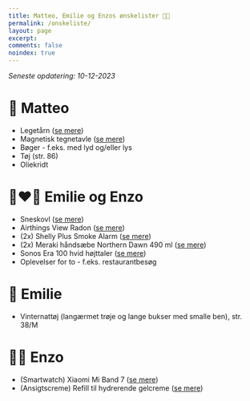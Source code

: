 ```yaml
---
title: Matteo, Emilie og Enzos ønskelister 🎄🎁
permalink: /onskeliste/
layout: page
excerpt: 
comments: false
noindex: true
---
```


*Seneste opdatering: 10-12-2023*

# 👶 Matteo
- Legetårn ([se mere](https://hemmingsenkids.dk/collections/laeringstarne))
- Magnetisk tegnetavle ([se mere](https://www.br.dk/produkter/bluey-magnetic-travel-scribbler-tegnetavle/200166346/))
- Bøger - f.eks. med lyd og/eller lys
- Tøj (str. 86)
- Oliekridt

# 👩‍❤️‍👨 Emilie og Enzo
- Sneskovl ([se mere](https://www.bauhaus.dk/sneskovl-trae-med-alukant-freund))
- Airthings View Radon ([se mere](https://www.elgiganten.dk/product/hjem-rengoring-kokkenudstyr/indeklima-opvarmning/luftkvalitet/radonmalere-luftkvalitetsmalere/airthings-view-radon-radonmaler-2989/431007))
- (2x) Shelly Plus Smoke Alarm ([se mere](https://www.proshop.dk/Smart-Home/Shelly-Plus-Smoke-Alarm-Plug-Play/3165201))
- (2x) Meraki håndsæbe Northern Dawn 490 ml ([se mere](https://www.med24.dk/personlig-pleje/hudpleje/haandsaeber/flydende-haandsaebe/meraki-haandsaebe-northern-dawn-490-ml?dfw_tracker=58745-40072))
- Sonos Era 100 hvid højttaler ([se mere](https://www.elgiganten.dk/product/tv-lyd-smart-home/hojtalere-hi-fi/hojttalere/sonos-era-100-hojttaler-hvid/592017))
- Oplevelser for to - f.eks. restaurantbesøg
  
# 🐤 Emilie
- Vinternattøj (langærmet trøje og lange bukser med smalle ben), str. 38/M

# 👨‍🔬 Enzo
- (Smartwatch) Xiaomi Mi Band 7 ([se mere](https://www.computersalg.dk/i/8533387/xiaomi-mi-band-7-aktivitetssporer-med-rem-tpu-sort-h%c3%a5ndledsst%c3%b8rrelse-160-224-mm-display-1-62-bluetooth-13-5-g?fwd=1))
- (Ansigtscreme) Refill til hydrerende gelcreme ([se mere](https://www.rituals.com/da-dk/homme-24h-hydrating-face-cream-refill-1116373.html?showbacklink=false&source=cop))
